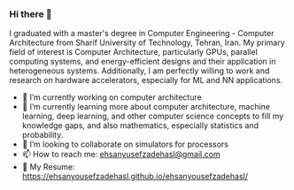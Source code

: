 ### Hi there 👋
I graduated with a master's degree in Computer Engineering - Computer Architecture from Sharif University of Technology, Tehran, Iran. My primary field of interest is Computer Architecture,
particularly GPUs, parallel computing systems, and energy-efficient designs and their application in heterogeneous systems. Additionally, I am perfectly willing to work and research on hardware accelerators, especially for ML and NN applications.

- 🔭 I’m currently working on computer architecture
- 🌱 I’m currently learning more about computer architecture, machine learning, deep learning, and other computer science concepts to fill my knowledge gaps, and also mathematics, especially statistics and probability.
- 👯 I’m looking to collaborate on simulators for processors
- 📫 How to reach me: ehsanyusefzadehasl@gmail.com
- 💼  My Resume: https://ehsanyousefzadehasl.github.io/ehsanyousefzadehasl/
